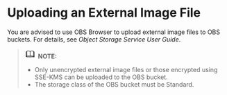 # Uploading an External Image File<a name="EN-US_TOPIC_0030713183"></a>

You are advised to use OBS Browser to upload external image files to OBS buckets. For details, see  _Object Storage Service User Guide_.

>![](public_sys-resources/icon-note.gif) **NOTE:**   
>-   Only unencrypted external image files or those encrypted using SSE-KMS can be uploaded to the OBS bucket.  
>-   The storage class of the OBS bucket must be  Standard.  

